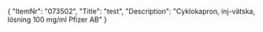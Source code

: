 {
  "ItemNr": "073502",
  "Title": "test",
  "Description": "Cyklokapron, inj-vätska, lösning 100 mg/ml Pfizer AB"
}